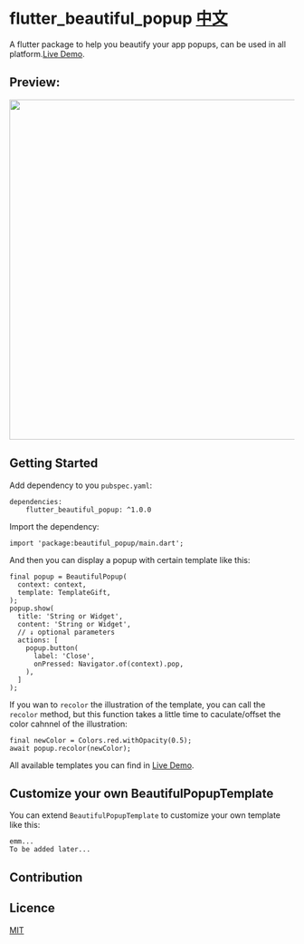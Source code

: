 # flutter_beautiful_popup [中文](https://github.com/jaweii/Flutter_beautiful_popup/blob/master/README_CN.md)

A flutter package to help you beautify your app popups, can be used in all platform.[Live Demo](https://jaweii.github.io/Flutter_beautiful_popup/example/build/web/#/).

## Preview:

<img src="https://raw.githubusercontent.com/jaweii/Flutter_beautiful_popup/master/example/images/show.gif" height="600">

## Getting Started

Add dependency to you `pubspec.yaml`:

```
dependencies:
    flutter_beautiful_popup: ^1.0.0
```

Import the dependency:

```
import 'package:beautiful_popup/main.dart';
```

And then you can display a popup with certain template like this:

```
final popup = BeautifulPopup(
  context: context,
  template: TemplateGift,
);
popup.show(
  title: 'String or Widget',
  content: 'String or Widget',
  // ↓ optional parameters
  actions: [
    popup.button(
      label: 'Close',
      onPressed: Navigator.of(context).pop,
    ),
  ]
);
```

If you wan to `recolor` the illustration of the template, you can call the `recolor` method, but this function takes a little time to caculate/offset the color cahnnel of the illustration:

```
final newColor = Colors.red.withOpacity(0.5);
await popup.recolor(newColor);
```

All available templates you can find in [Live Demo](https://jaweii.github.io/Flutter_beautiful_popup/example/build/web/#/).

## Customize your own BeautifulPopupTemplate

You can extend `BeautifulPopupTemplate` to customize your own template like this:

```
emm...
To be added later...

```

## Contribution

## Licence

[MIT](http://opensource.org/licenses/MIT)
